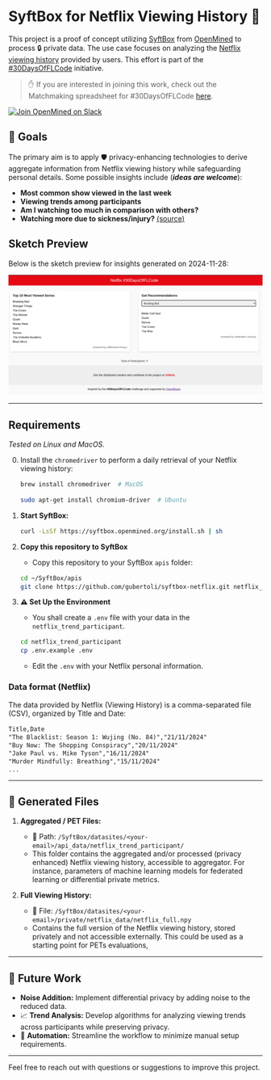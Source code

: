 # SyftBox for Netflix Viewing History 🍿

This project is a proof of concept utilizing [SyftBox](https://syftbox-documentation.openmined.org/) from [OpenMined](https://openmined.org/) to process 🔒 private data. The use case focuses on analyzing the [Netflix viewing history](https://help.netflix.com/en/node/101917) provided by users. This effort is part of the [#30DaysOfFLCode](https://info.openmined.org/30daysofflcode) initiative.

> ✋ If you are interested in joining this work, check out the Matchmaking spreadsheet for #30DaysOfFLCode [here](https://docs.google.com/spreadsheets/d/1euxZMxQXwctjRt_MVLqnqkuBqpXKuGagLReYANXj1i8/edit?gid=78639164#gid=78639164).

[![Join OpenMined on Slack](https://img.shields.io/badge/Join%20Us%20on-Slack-blue)](https://slack.openmined.org/)

## 🎯 Goals

The primary aim is to apply 🛡️ privacy-enhancing technologies to derive aggregate information from Netflix viewing history while safeguarding personal details. Some possible insights include (**_ideas are welcome_**):

- **Most common show viewed in the last week**
- **Viewing trends among participants**
- **Am I watching too much in comparison with others?**
- **Watching more due to sickness/injury?** [(source)](https://www.kaggle.com/code/nachoco/netflix-viewing-analysis-with-injury)

## Sketch Preview

Below is the sketch preview for insights generated on 2024-11-28:

![Sketch for 2024-11-28](aggregator/static/sketch-2024-11-28.png)


---

## Requirements
_Tested on Linux and MacOS._

0. Install the `chromedriver` to perform a daily retrieval of your Netflix viewing history:
   ```bash
   brew install chromedriver  # MacOS
   ```
   ```bash
   sudo apt-get install chromium-driver  # Ubuntu
   ```

1. **Start SyftBox:**
   ```bash
   curl -LsSf https://syftbox.openmined.org/install.sh | sh
   ```
2. **Copy this repository to SyftBox** 

   - Copy this repository to your SyftBox `apis` folder:
   ```bash
   cd ~/SyftBox/apis
   git clone https://github.com/gubertoli/syftbox-netflix.git netflix_trend_participant
   ```
3. **⚠️ Set Up the Environment** 

   - You shall create a `.env` file with your data in the `netflix_trend_participant`. 
   ```bash
   cd netflix_trend_participant
   cp .env.example .env
   ```

   - Edit the `.env` with your Netflix personal information.

### Data format (Netflix)
The data provided by Netflix (Viewing History) is a comma-separated file (CSV), organized by Title and Date:

   ```
   Title,Date
   "The Blacklist: Season 1: Wujing (No. 84)","21/11/2024"
   "Buy Now: The Shopping Conspiracy","20/11/2024"
   "Jake Paul vs. Mike Tyson","16/11/2024"
   "Murder Mindfully: Breathing","15/11/2024"
   ...
   ```

---

## 📁 Generated Files

1. **Aggregated / PET Files:**

   - 📂 Path: `/SyftBox/datasites/<your-email>/api_data/netflix_trend_participant/`
   - This folder contains the aggregated and/or processed (privacy enhanced) Netflix viewing history, accessible to aggregator. For instance, parameters of machine learning models for federated learning or differential private metrics.

2. **Full Viewing History:**

   - 📂 File: `/SyftBox/datasites/<your-email>/private/netflix_data/netflix_full.npy`
   - Contains the full version of the Netflix viewing history, stored privately and not accessible externally. This could be used as a starting point for PETs evaluations,

---

## 🔮 Future Work

- **Noise Addition:** Implement differential privacy by adding noise to the reduced data.
- 📈 **Trend Analysis:** Develop algorithms for analyzing viewing trends across participants while preserving privacy.
- 🤖 **Automation:** Streamline the workflow to minimize manual setup requirements.

---

Feel free to reach out with questions or suggestions to improve this project.

